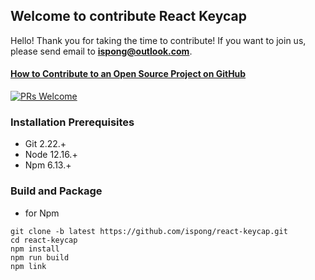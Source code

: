 ## Welcome to contribute React Keycap

Hello! Thank you for taking the time to contribute! If you want to join us, please send email to **ispong@outlook.com**.

#### [How to Contribute to an Open Source Project on GitHub](https://egghead.io/series/how-to-contribute-to-an-open-source-project-on-github)

[![PRs Welcome](https://img.shields.io/badge/PRs-welcome-brightgreen.svg?style=flat-square)](http://makeapullrequest.com)

### Installation Prerequisites

- Git 2.22.+
- Node 12.16.+
- Npm 6.13.+

### Build and Package

- for Npm

```shell script
git clone -b latest https://github.com/ispong/react-keycap.git
cd react-keycap
npm install
npm run build
npm link
```
